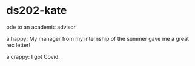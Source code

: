 # ds202-kate
ode to an academic advisor 

a happy: My manager from my internship of the summer gave me a great rec letter!

a crappy: I got Covid. 
